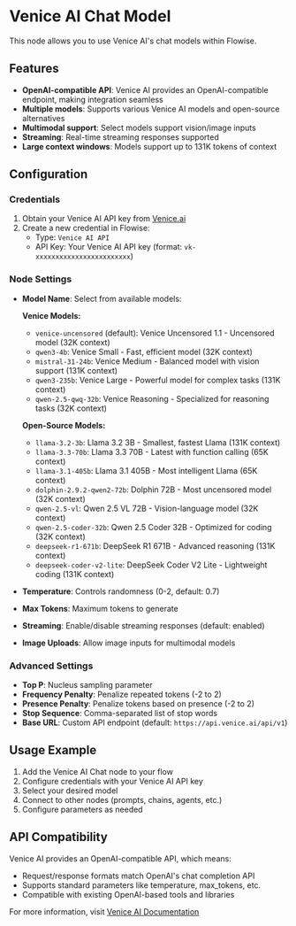 # Venice AI Chat Model

This node allows you to use Venice AI's chat models within Flowise.

## Features

-   **OpenAI-compatible API**: Venice AI provides an OpenAI-compatible endpoint, making integration seamless
-   **Multiple models**: Supports various Venice AI models and open-source alternatives
-   **Multimodal support**: Select models support vision/image inputs
-   **Streaming**: Real-time streaming responses supported
-   **Large context windows**: Models support up to 131K tokens of context

## Configuration

### Credentials

1. Obtain your Venice AI API key from [Venice.ai](https://venice.ai)
2. Create a new credential in Flowise:
    - Type: `Venice AI API`
    - API Key: Your Venice AI API key (format: `vk-xxxxxxxxxxxxxxxxxxxxxxxx`)

### Node Settings

-   **Model Name**: Select from available models:

    **Venice Models:**

    -   `venice-uncensored` (default): Venice Uncensored 1.1 - Uncensored model (32K context)
    -   `qwen3-4b`: Venice Small - Fast, efficient model (32K context)
    -   `mistral-31-24b`: Venice Medium - Balanced model with vision support (131K context)
    -   `qwen3-235b`: Venice Large - Powerful model for complex tasks (131K context)
    -   `qwen-2.5-qwq-32b`: Venice Reasoning - Specialized for reasoning tasks (32K context)

    **Open-Source Models:**

    -   `llama-3.2-3b`: Llama 3.2 3B - Smallest, fastest Llama (131K context)
    -   `llama-3.3-70b`: Llama 3.3 70B - Latest with function calling (65K context)
    -   `llama-3.1-405b`: Llama 3.1 405B - Most intelligent Llama (65K context)
    -   `dolphin-2.9.2-qwen2-72b`: Dolphin 72B - Most uncensored model (32K context)
    -   `qwen-2.5-vl`: Qwen 2.5 VL 72B - Vision-language model (32K context)
    -   `qwen-2.5-coder-32b`: Qwen 2.5 Coder 32B - Optimized for coding (32K context)
    -   `deepseek-r1-671b`: DeepSeek R1 671B - Advanced reasoning (131K context)
    -   `deepseek-coder-v2-lite`: DeepSeek Coder V2 Lite - Lightweight coding (131K context)

-   **Temperature**: Controls randomness (0-2, default: 0.7)
-   **Max Tokens**: Maximum tokens to generate
-   **Streaming**: Enable/disable streaming responses (default: enabled)
-   **Image Uploads**: Allow image inputs for multimodal models

### Advanced Settings

-   **Top P**: Nucleus sampling parameter
-   **Frequency Penalty**: Penalize repeated tokens (-2 to 2)
-   **Presence Penalty**: Penalize tokens based on presence (-2 to 2)
-   **Stop Sequence**: Comma-separated list of stop words
-   **Base URL**: Custom API endpoint (default: `https://api.venice.ai/api/v1`)

## Usage Example

1. Add the Venice AI Chat node to your flow
2. Configure credentials with your Venice AI API key
3. Select your desired model
4. Connect to other nodes (prompts, chains, agents, etc.)
5. Configure parameters as needed

## API Compatibility

Venice AI provides an OpenAI-compatible API, which means:

-   Request/response formats match OpenAI's chat completion API
-   Supports standard parameters like temperature, max_tokens, etc.
-   Compatible with existing OpenAI-based tools and libraries

For more information, visit [Venice AI Documentation](https://docs.venice.ai)
